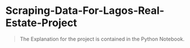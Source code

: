 # Scraping-Data-For-Lagos-Real-Estate-Project

> The Explanation for the project is contained in the Python Notebook.
